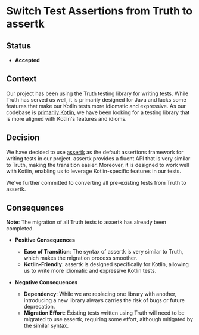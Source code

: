 # Switch Test Assertions from Truth to assertk

## Status

- **Accepted**

## Context

Our project has been using the Truth testing library for writing tests. While Truth has served us well, it is primarily
designed for Java and lacks some features that make our Kotlin tests more idiomatic and expressive. As our codebase is
[primarily Kotlin](0001-switch-from-java-to-kotlin.md), we have been looking for a testing library that is more aligned
with Kotlin's features and idioms.

## Decision

We have decided to use [assertk](https://github.com/willowtreeapps/assertk) as the default assertions framework for
writing tests in our project. assertk provides a fluent API that is very similar to Truth, making the transition easier.
Moreover, it is designed to work well with Kotlin, enabling us to leverage Kotlin-specific features in our tests.

We've further committed to converting all pre-existing tests from Truth to assertk.

## Consequences

**Note**: The migration of all Truth tests to assertk has already been completed.

- **Positive Consequences**

  - **Ease of Transition**: The syntax of assertk is very similar to Truth, which makes the migration process smoother.
  - **Kotlin-Friendly**: assertk is designed specifically for Kotlin, allowing us to write more idiomatic and
    expressive Kotlin tests.

- **Negative Consequences**

  - **Dependency**: While we are replacing one library with another, introducing a new library always carries the risk
    of bugs or future deprecation.
  - **Migration Effort**: Existing tests written using Truth will need to be migrated to use assertk, requiring some
    effort, although mitigated by the similar syntax.

